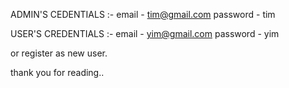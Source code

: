 ADMIN'S CEDENTIALS :-
email - tim@gmail.com
password - tim

USER'S CREDENTIALS :-
email - yim@gmail.com
password - yim

or register as new user.

thank you for reading..
